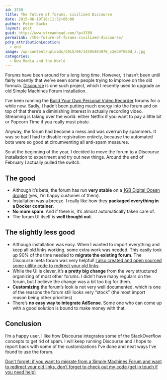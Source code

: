 ```yaml
---
id: 3780
title: The future of forums, civilized Discourse
date: 2015-06-19T18:11:52+00:00
author: Peter Backx
layout: post
guid: http://www.streamhead.com/?p=3780
permalink: /the-future-of-forums-civilized-discourse/
pdrp_attributionLocation:
  - end
image: /wp-content/uploads/2015/06/14595403070_c2eb9f080d_z.jpg
categories:
  - New Media and the World
---
```

Forums have been around for a long long time. However, it hasn&#8217;t been until fairly recently that we&#8217;ve seen some people trying to improve on the old formula. [Discourse](http://www.discourse.org/) is one such project, which I recently used to upgrade an old Simple Machines Forum installation.

<!--more-->

I&#8217;ve been running the [Build Your Own Personal Video Recorder](http://forum.byopvr.com/) forums for a while now. Sadly, I hadn&#8217;t been putting much energy into the forum and on top of that there&#8217;s a diminishing interest in actually recording video. Streaming is taking over the world: either Netflix if you want to pay a little bit or Popcorn Time if you really must pirate.

Anyway, the forum had become a mess and was overrun by spammers. It was so bad I had to disable registration entirely, because the automated bots were so good at circumventing all anti-spam measures.

So at the beginning of the year, I decided to move the forum to a Discourse installation to experiment and try out new things. Around the end of February I actually pulled the switch.

## The good

  * Although it&#8217;s beta, the forum has run **very stable** on a [1GB Digital Ocean droplet](https://www.digitalocean.com/?refcode=6f086f001f5e) (yes, I&#8217;m happy customer of them).
  * Installation was a breeze. I really like how they **packaged everything in a Docker container**.
  * **No more spam**. And if there is, it&#8217;s almost automatically taken care of.
  * The forum UI itself is **well thought out**.

<span class="embed-youtube" style="text-align:center; display: block;"></span>

## The slightly less good

  * Although installation was easy. When I wanted to import everything and keep all old links working, some extra work was needed. This easily took up 90% of the time needed to **migrate the existing forum**. The Discourse meta forum was very helpful! [I also created and open sourced some utility code to redirect your old links](https://github.com/pbackx/smfmapper).
  * While the UI is clever, it&#8217;s **a pretty big change** from the very structured organizing of most other forums. I didn&#8217;t have many regulars on the forum, but I believe the change was a bit too big for them.
  * **Customizing** the forum&#8217;s look is not very well documented, which is one of the reasons the forum still looks very &#8220;stock&#8221; (the most import reason being other priorities)
  * There&#8217;s **no easy way to integrate AdSense**. Some one who can come up with a good solution is bound to make money with that.

## Conclusion

I&#8217;m a happy user. I like how Discourse integrates some of the StackOverflow concepts to get rid of spam. I will keep running Discourse and I hope to report back with some of the customizations I&#8217;ve done and neat ways I&#8217;ve found to use the forum.

[Don&#8217;t forget: if you want to migrate from a Simple Machines Forum and want to redirect your old links, don&#8217;t forget to check out my code (get in touch if you need help)](https://github.com/pbackx/smfmapper)

<!-- AddThis Advanced Settings generic via filter on the_content -->

<!-- AddThis Share Buttons generic via filter on the_content -->